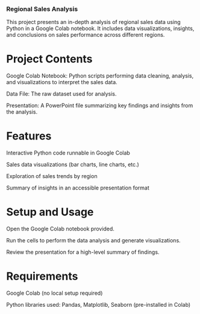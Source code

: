 ### Regional Sales Analysis
This project presents an in-depth analysis of regional sales data using Python in a Google Colab notebook. It includes data visualizations, insights, and conclusions on sales performance across different regions.

# Project Contents
Google Colab Notebook: Python scripts performing data cleaning, analysis, and visualizations to interpret the sales data.

Data File: The raw dataset used for analysis.

Presentation: A PowerPoint file summarizing key findings and insights from the analysis.

# Features
Interactive Python code runnable in Google Colab

Sales data visualizations (bar charts, line charts, etc.)

Exploration of sales trends by region

Summary of insights in an accessible presentation format

# Setup and Usage
Open the Google Colab notebook provided.

Run the cells to perform the data analysis and generate visualizations.

Review the presentation for a high-level summary of findings.

# Requirements
Google Colab (no local setup required)

Python libraries used: Pandas, Matplotlib, Seaborn (pre-installed in Colab)
